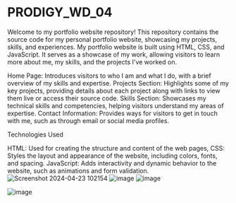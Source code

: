 # PRODIGY_WD_04
Welcome to my portfolio website repository! This repository contains the source code for my personal portfolio website, showcasing my projects, skills, and experiences.
My portfolio website is built using HTML, CSS, and JavaScript. It serves as a showcase of my work, allowing visitors to learn more about me, my skills, and the projects I've worked on.

Home Page: Introduces visitors to who I am and what I do, with a brief overview of my skills and expertise.
Projects Section: Highlights some of my key projects, providing details about each project along with links to view them live or access their source code.
Skills Section: Showcases my technical skills and competencies, helping visitors understand my areas of expertise.
Contact Information: Provides ways for visitors to get in touch with me, such as through email or social media profiles.

Technologies Used

HTML: Used for creating the structure and content of the web pages,
CSS: Styles the layout and appearance of the website, including colors, fonts, and spacing.
JavaScript: Adds interactivity and dynamic behavior to the website, such as animations and form validation.
![Screenshot 2024-04-23 102154](https://github.com/RoseMaryBiju/PRODIGY_WD_04/assets/114492532/3a96a2ad-b5d5-4f6b-94a0-126b19f230bd)
![image](https://github.com/RoseMaryBiju/PRODIGY_WD_04/assets/114492532/28f18e46-b519-40ac-a7f8-08878f7dc06d)
![image](https://github.com/RoseMaryBiju/PRODIGY_WD_04/assets/114492532/a684a6a3-f46a-452a-95f4-4685e2b793b8)


![image](https://github.com/RoseMaryBiju/PRODIGY_WD_04/assets/114492532/195f5990-052f-401d-8a0b-1ef60a82c70a)

